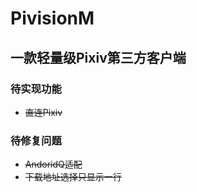 # PivisionM

## 一款轻量级Pixiv第三方客户端

### 待实现功能

 - ~~直连Pixiv~~

### 待修复问题

 - ~~AndoridQ适配~~
 - ~~下载地址选择只显示一行~~